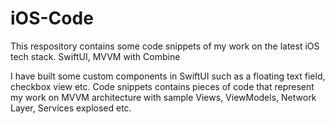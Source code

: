 # iOS-Code

This respository contains some code snippets of my work on the latest iOS tech stack. 
SwiftUI,
MVVM with Combine

I have built some custom components in SwiftUI such as a floating text field, checkbox view etc. Code snippets contains pieces of code that represent my work on MVVM architecture with sample Views, ViewModels, Network Layer, Services explosed etc.
